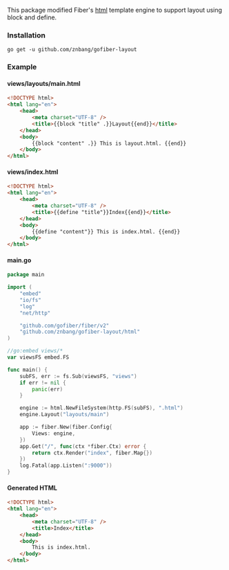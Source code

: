 This package modified Fiber's [html](https://github.com/gofiber/template/tree/master/html) template engine to support layout using block and define.

### Installation

```
go get -u github.com/znbang/gofiber-layout
```

### Example

#### views/layouts/main.html

```html
<!DOCTYPE html>
<html lang="en">
    <head>
        <meta charset="UTF-8" />
        <title>{{block "title" .}}Layout{{end}}</title>
    </head>
    <body>
        {{block "content" .}} This is layout.html. {{end}}
    </body>
</html>
```

#### views/index.html

```html
<!DOCTYPE html>
<html lang="en">
    <head>
        <meta charset="UTF-8" />
        <title>{{define "title"}}Index{{end}}</title>
    </head>
    <body>
        {{define "content"}} This is index.html. {{end}}
    </body>
</html>
```

#### main.go

```go
package main

import (
	"embed"
	"io/fs"
	"log"
	"net/http"

	"github.com/gofiber/fiber/v2"
	"github.com/znbang/gofiber-layout/html"
)

//go:embed views/*
var viewsFS embed.FS

func main() {
	subFS, err := fs.Sub(viewsFS, "views")
	if err != nil {
		panic(err)
	}

	engine := html.NewFileSystem(http.FS(subFS), ".html")
	engine.Layout("layouts/main")

	app := fiber.New(fiber.Config{
		Views: engine,
	})
	app.Get("/", func(ctx *fiber.Ctx) error {
		return ctx.Render("index", fiber.Map{})
	})
	log.Fatal(app.Listen(":9000"))
}
```

#### Generated HTML

```html
<!DOCTYPE html>
<html lang="en">
    <head>
        <meta charset="UTF-8" />
        <title>Index</title>
    </head>
    <body>
        This is index.html.
    </body>
</html>
```
